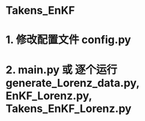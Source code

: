 # Takens_EnKF
# 1. 修改配置文件 config.py
# 2. main.py 或 逐个运行generate_Lorenz_data.py, EnKF_Lorenz.py, Takens_EnKF_Lorenz.py
